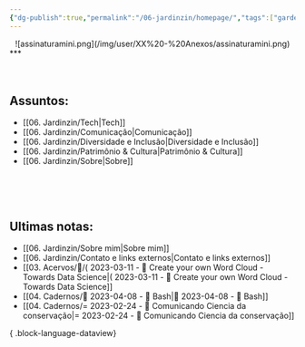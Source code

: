 ```yaml
---
{"dg-publish":true,"permalink":"/06-jardinzin/homepage/","tags":["gardenEntry"],"created":"2023-03-03 09:05","updated":"2023-05-18 15:37"}
---
```


<center>![assinaturamini.png](/img/user/XX%20-%20Anexos/assinaturamini.png) </center>
***
<br><br><br>

## Assuntos:

- [[06. Jardinzin/Tech\|Tech]]
- [[06. Jardinzin/Comunicação\|Comunicação]]
- [[06. Jardinzin/Diversidade e Inclusão\|Diversidade e Inclusão]]
- [[06. Jardinzin/Patrimônio & Cultura\|Patrimônio & Cultura]]
- [[06. Jardinzin/Sobre\|Sobre]]


<br><br><br>
## Ultimas notas:
- [[06. Jardinzin/Sobre mim\|Sobre mim]]
- [[06. Jardinzin/Contato e links externos\|Contato e links externos]]
- [[03. Acervos/📰️/( 2023-03-11  - 📰️ Create your own Word Cloud - Towards Data Science\|( 2023-03-11  - 📰️ Create your own Word Cloud - Towards Data Science]]
- [[04. Cadernos/🌱️ 2023-04-08 - 📝️ Bash\|🌱️ 2023-04-08 - 📝️ Bash]]
- [[04. Cadernos/= 2023-02-24 - 📝️ Comunicando Ciencia da conservação\|= 2023-02-24 - 📝️ Comunicando Ciencia da conservação]]

{ .block-language-dataview}


